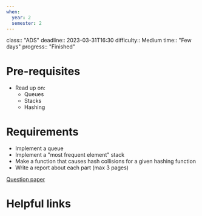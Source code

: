 ```yaml
---
when:
  year: 2
  semester: 2
---
```


class:: "ADS"
deadline:: 2023-03-31T16:30
difficulty:: Medium
time:: "Few days"
progress:: "Finished"

# Pre-requisites
- Read up on:
	- Queues
	- Stacks
	- Hashing

# Requirements
- Implement a queue
- Implement a "most frequent element" stack
- Make a function that causes hash collisions for a given hashing function
- Write a report about each part (max 3 pages)

[Question paper](https://moodle.gla.ac.uk/pluginfile.php/5700122/mod_assign/introattachment/0/AE2.pdf?forcedownload=0)

# Helpful links
